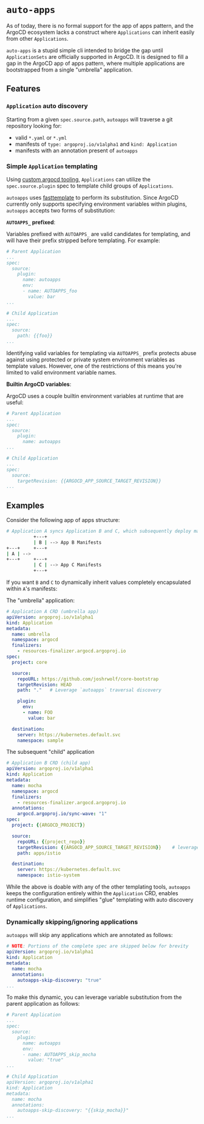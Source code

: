 # `auto-apps`

As of today, there is no formal support for the app of apps pattern, and the ArgoCD ecosystem lacks a construct where `Applications` can inherit easily from other `Applications`.

`auto-apps` is a stupid simple cli intended to bridge the gap until `ApplicationSets` are officially supported in ArgoCD. It is designed to fill a gap in the ArgoCD app of apps pattern, where multiple applications are bootstrapped from a single "umbrella" application.

## Features

### `Application` auto discovery

Starting from a given `spec.source.path`, `autoapps` will traverse a git repository looking for:

* valid `*.yaml` or `*.yml`
* manifests of `type: argoproj.io/v1alpha1` and `kind: Application`
* manifests with an annotation present of `autoapps`

### Simple `Application` templating

Using [custom argocd tooling](https://argoproj.github.io/argo-cd/user-guide/config-management-plugins/), `Applications` 
can utilize the `spec.source.plugin` spec to template child groups of `Applications`.

`autoapps` uses [fasttemplate](https://github.com/valyala/fasttemplate) to perform its substitution.  Since ArgoCD currently only supports specifying environment variables within plugins, `autoapps` accepts two forms of substitution:

__`AUTOAPPS_` prefixed__:

Variables prefixed with `AUTOAPPS_` are valid candidates for templating, and will have their prefix stripped before templating.  For example:

```yaml
# Parent Application
...
spec:
  source:
    plugin:
      name: autoapps
      env:
      - name: AUTOAPPS_foo
        value: bar
...

# Child Application
...
spec:
  source:
    path: {{foo}}
...
```

Identifying valid variables for templating via `AUTOAPPS_` prefix protects abuse against using protected or private system environment variables as template values.  However, one of the restrictions of this means you're limited to valid environment variable names.

__Builtin ArgoCD variables__:

ArgoCD uses a couple builtin environment variables at runtime that are useful:

```yaml
# Parent Application
...
spec:
  source:
    plugin:
      name: autoapps
...

# Child Application
...
spec:
  source:
    targetRevision: {{ARGOCD_APP_SOURCE_TARGET_REVISION}}
...
```

## Examples

Consider the following app of apps structure:

```bash
# Application A syncs Application B and C, which subsequently deploy manifests
          +---+
          | B | --> App B Manifests
+---+     +---+
| A | --> 
+---+     +---+
          | C | --> App C Manifests
          +---+
```

If you want `B` and `C` to dynamically inherit values completely encapsulated within `A`'s manifests:

The "umbrella" application:

```yaml
# Application A CRD (umbrella app)
apiVersion: argoproj.io/v1alpha1
kind: Application
metadata:
  name: umbrella
  namespace: argocd
  finalizers:
    - resources-finalizer.argocd.argoproj.io
spec:
  project: core

  source:
    repoURL: https://github.com/joshrwolf/core-bootstrap
    targetRevision: HEAD
    path: "."   # Leverage `autoapps` traversal discovery

    plugin:
      env:
      - name: FOO
        value: bar

  destination:
    server: https://kubernetes.default.svc
    namespace: sample
```

The subsequent "child" application

```yaml
# Application B CRD (child app)
apiVersion: argoproj.io/v1alpha1
kind: Application
metadata:
  name: mocha
  namespace: argocd
  finalizers:
    - resources-finalizer.argocd.argoproj.io
  annotations:
    argocd.argoproj.io/sync-wave: "1"
spec:
  project: {{ARGOCD_PROJECT}}

  source:
    repoURL: {{project_repo}}
    targetRevision: {{ARGOCD_APP_SOURCE_TARGET_REVISION}}    # leverage standard build environment variables
    path: apps/istio

  destination:
    server: https://kubernetes.default.svc
    namespace: istio-system
```

While the above is doable with any of the other templating tools, `autoapps` keeps the configuration entirely within
the `Application` CRD, enables runtime configuration, and simplifies "glue" templating with auto discovery of 
`Applications`.

### Dynamically skipping/ignoring applications

`autoapps` will skip any applications which are annotated as follows:

```yaml
# NOTE: Portions of the complete spec are skipped below for brevity
apiVersion: argoproj.io/v1alpha1
kind: Application
metadata:
  name: mocha
  annotations:
    autoapps-skip-discovery: "true"
...
```

To make this dynamic, you can leverage variable substitution from the parent application as follows:

```yaml
# Parent Application
...
spec:
  source:
    plugin:
      name: autoapps
      env:
      - name: AUTOAPPS_skip_mocha
        value: "true"
...

# Child Application
apiVersion: argoproj.io/v1alpha1
kind: Application
metadata:
  name: mocha
  annotations:
    autoapps-skip-discovery: "{{skip_mocha}}"
...
```
